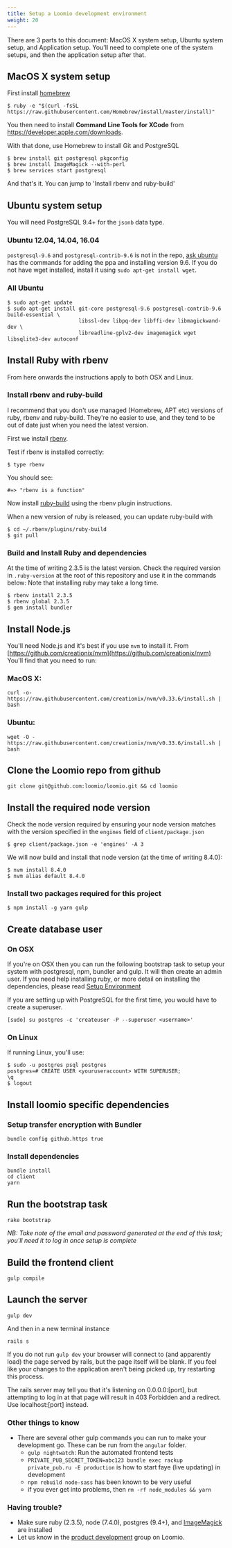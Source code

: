 ```yaml
---
title: Setup a Loomio development environment
weight: 20
---
```


There are 3 parts to this document: MacOS X system setup, Ubuntu system setup, and Application setup. You'll need to complete one of the system setups, and then the application setup after that.

## MacOS X system setup

First install [homebrew](http://brew.sh)

```
$ ruby -e "$(curl -fsSL https://raw.githubusercontent.com/Homebrew/install/master/install)"
```

You then need to install __Command Line Tools for XCode__ from https://developer.apple.com/downloads.

With that done, use Homebrew to install Git and PostgreSQL

```
$ brew install git postgresql pkgconfig
$ brew install ImageMagick --with-perl
$ brew services start postgresql
```

And that's it. You can jump to 'Install rbenv and ruby-build'

## Ubuntu system setup

You will need PostgreSQL 9.4+ for the `jsonb` data type.

### Ubuntu 12.04, 14.04, 16.04

```postgresql-9.6``` and ```postgresql-contrib-9.6``` is not in the repo, [ask ubuntu](https://askubuntu.com/questions/831292/how-do-i-install-postgresql-9-6-on-any-ubuntu-version) has the commands for adding the ppa and installing version 9.6.
If you do not have wget installed, install it using ```sudo apt-get install wget```.

### All Ubuntu

```
$ sudo apt-get update
$ sudo apt-get install git-core postgresql-9.6 postgresql-contrib-9.6 build-essential \
                       libssl-dev libpq-dev libffi-dev libmagickwand-dev \
                       libreadline-gplv2-dev imagemagick wget libsqlite3-dev autoconf
```

## Install Ruby with rbenv

From here onwards the instructions apply to both OSX and Linux.

### Install rbenv and ruby-build

I recommend that you don't use managed (Homebrew, APT etc) versions of ruby, rbenv and ruby-build. They're no easier to use, and they tend to be out of date just when you need the latest version.

First we install [rbenv](https://github.com/sstephenson/rbenv#installation).

Test if rbenv is installed correctly:
```
$ type rbenv
```

You should see:
```
#=> "rbenv is a function"
```

Now install [ruby-build](https://github.com/sstephenson/ruby-build#readme) using the rbenv plugin instructions.

When a new version of ruby is released, you can update ruby-build with
```
$ cd ~/.rbenv/plugins/ruby-build
$ git pull
```

### Build and Install Ruby and dependencies

At the time of writing 2.3.5 is the latest version. Check the required version in ```.ruby-version``` at the root of this repository and use it in the commands below:
Note that installing ruby may take a long time.
```
$ rbenv install 2.3.5
$ rbenv global 2.3.5
$ gem install bundler
```

## Install Node.js

You'll need Node.js and it's best if you use `nvm` to install it. From [https://github.com/creationix/nvm](https://github.com/creationix/nvm) You'll find that you need to run:

### MacOS X:
```
curl -o- https://raw.githubusercontent.com/creationix/nvm/v0.33.6/install.sh | bash
```

### Ubuntu:
```
wget -O - https://raw.githubusercontent.com/creationix/nvm/v0.33.6/install.sh | bash
```

## Clone the Loomio repo from github

```
git clone git@github.com:loomio/loomio.git && cd loomio
```

## Install the required node version
Check the node version required by ensuring your node version matches with the version specified in the `engines` field of `client/package.json`
```
$ grep client/package.json -e 'engines' -A 3
```

We will now build and install that node version (at the time of writing 8.4.0):

```
$ nvm install 8.4.0
$ nvm alias default 8.4.0
```

### Install two packages required for this project

```
$ npm install -g yarn gulp
```

## Create database user

### On OSX
If you're on OSX then you can run the following bootstrap task to setup your system with postgresql, npm, bundler and gulp. It will then create an admin user. If you need help installing ruby, or more detail on installing the dependencies, please read [Setup Environment](setup_environment.md)

If you are setting up with PostgreSQL for the first time, you would have to create a superuser.

```
[sudo] su postgres -c 'createuser -P --superuser <username>'
```
### On Linux
If running Linux, you'll use:
```
$ sudo -u postgres psql postgres
postgres=# CREATE USER <youruseraccount> WITH SUPERUSER;
\q
$ logout
```
## Install loomio specific dependencies

### Setup transfer encryption with Bundler
```bundle config github.https true```

### Install dependencies

```
bundle install
cd client
yarn
```

## Run the bootstrap task
```
rake bootstrap
```

_NB: Take note of the email and password generated at the end of this task; you'll need it to log in once setup is complete_

## Build the frontend client
```
gulp compile
```
## Launch the server
```
gulp dev
```
And then in a new terminal instance
```
rails s
```

If you do not run ```gulp dev``` your browser will connect to (and apparently load) the page served by rails, but the page itself will be blank.
If you feel like your changes to the application aren't being picked up, try restarting this process.

The rails server may tell you that it's listening on 0.0.0.0:[port], but attempting to log in at that page will result in 403 Forbidden and a redirect. Use localhost:[port] instead.

### Other things to know
- There are several other gulp commands you can run to make your development go. These can be run from the `angular` folder.
  - `gulp nightwatch`: Run the automated frontend tests
  - `PRIVATE_PUB_SECRET_TOKEN=abc123 bundle exec rackup private_pub.ru -E production` is how to start faye (live updating) in development
  - `npm rebuild node-sass` has been known to be very useful
  - if you ever get into problems, then `rm -rf node_modules && yarn`

### Having trouble?

- Make sure ruby (2.3.5), node (7.4.0), postgres (9.4+), and [ImageMagick](http://stackoverflow.com/questions/3704919/installing-rmagick-on-ubuntu) are installed
- Let us know in the [product development](https://www.loomio.org/g/GN7EFQTK/loomio-community-product-development) group on Loomio.
